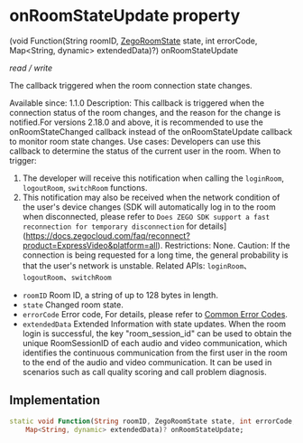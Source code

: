


# onRoomStateUpdate property







(void Function(String roomID, [ZegoRoomState](../../zego_uikit_prebuilt_live_audio_room/ZegoRoomState.md) state, int errorCode, Map&lt;String, dynamic> extendedData)?) onRoomStateUpdate
  
_<span class="feature">read / write</span>_



<p>The callback triggered when the room connection state changes.</p>
<p>Available since: 1.1.0
Description: This callback is triggered when the connection status of the room changes, and the reason for the change is notified.For versions 2.18.0 and above, it is recommended to use the onRoomStateChanged callback instead of the onRoomStateUpdate callback to monitor room state changes.
Use cases: Developers can use this callback to determine the status of the current user in the room.
When to trigger:</p>
<ol>
<li>The developer will receive this notification when calling the <code>loginRoom</code>, <code>logoutRoom</code>, <code>switchRoom</code> functions.</li>
<li>This notification may also be received when the network condition of the user's device changes (SDK will automatically log in to the room when disconnected, please refer to <code>Does ZEGO SDK support a fast reconnection for temporary disconnection</code> for details](<a href="https://docs.zegocloud.com/faq/reconnect?product=ExpressVideo&amp;platform=all">https://docs.zegocloud.com/faq/reconnect?product=ExpressVideo&amp;platform=all</a>).
Restrictions: None.
Caution: If the connection is being requested for a long time, the general probability is that the user's network is unstable.
Related APIs: <code>loginRoom</code>、<code>logoutRoom</code>、<code>switchRoom</code></li>
</ol>
<ul>
<li><code>roomID</code> Room ID, a string of up to 128 bytes in length.</li>
<li><code>state</code> Changed room state.</li>
<li><code>errorCode</code> Error code, For details, please refer to <a href="https://docs.zegocloud.com/article/5548">Common Error Codes</a>.</li>
<li><code>extendedData</code> Extended Information with state updates. When the room login is successful, the key "room_session_id" can be used to obtain the unique RoomSessionID of each audio and video communication, which identifies the continuous communication from the first user in the room to the end of the audio and video communication. It can be used in scenarios such as call quality scoring and call problem diagnosis.</li>
</ul>



## Implementation

```dart
static void Function(String roomID, ZegoRoomState state, int errorCode,
    Map<String, dynamic> extendedData)? onRoomStateUpdate;
```







